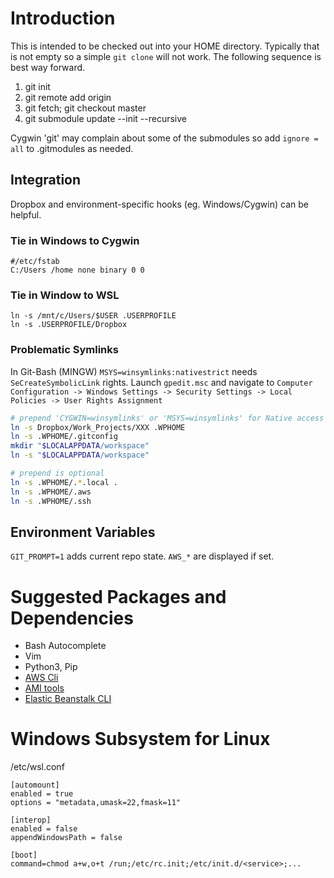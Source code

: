 # Introduction
This is intended to be checked out into your HOME directory. Typically that is not empty so
a simple `git clone` will not work. The following sequence is best way forward.

1. git init
1. git remote add origin <URL>
1. git fetch; git checkout master
1. git submodule update --init --recursive

Cygwin 'git' may complain about some of the submodules so add `ignore = all` to .gitmodules as needed.

## Integration
Dropbox and environment-specific hooks (eg. Windows/Cygwin) can be helpful.

### Tie in Windows to Cygwin
```
#/etc/fstab
C:/Users /home none binary 0 0
```

### Tie in Window to WSL
```
ln -s /mnt/c/Users/$USER .USERPROFILE
ln -s .USERPROFILE/Dropbox
```
### Problematic Symlinks
In Git-Bash (MINGW) `MSYS=winsymlinks:nativestrict` needs `SeCreateSymbolicLink` rights. Launch `gpedit.msc` and navigate to
  `Computer Configuration -> Windows Settings -> Security Settings -> Local Policies -> User Rights Assignment`

```bash
# prepend 'CYGWIN=winsymlinks' or 'MSYS=winsymlinks' for Native access
ln -s Dropbox/Work_Projects/XXX .WPHOME
ln -s .WPHOME/.gitconfig
mkdir "$LOCALAPPDATA/workspace"
ln -s "$LOCALAPPDATA/workspace"

# prepend is optional
ln -s .WPHOME/.*.local .
ln -s .WPHOME/.aws
ln -s .WPHOME/.ssh
```

## Environment Variables
`GIT_PROMPT=1` adds current repo state. `AWS_*` are displayed if set.

# Suggested Packages and Dependencies
* Bash Autocomplete
* Vim
* Python3, Pip
* [AWS Cli](https://docs.aws.amazon.com/cli/latest/userguide/installing.html)
* [AMI tools](https://docs.aws.amazon.com/AWSEC2/latest/UserGuide/set-up-ami-tools.html)
* [Elastic Beanstalk CLI](https://docs.aws.amazon.com/elasticbeanstalk/latest/dg/eb-cli3-install.html)

# Windows Subsystem for Linux
/etc/wsl.conf
```
[automount]
enabled = true
options = "metadata,umask=22,fmask=11"

[interop]
enabled = false
appendWindowsPath = false

[boot]
command=chmod a+w,o+t /run;/etc/rc.init;/etc/init.d/<service>;...
```
